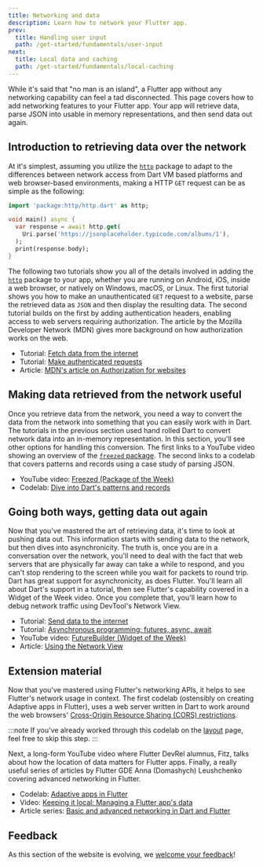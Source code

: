 ```yaml
---
title: Networking and data
description: Learn how to network your Flutter app.
prev:
  title: Handling user input
  path: /get-started/fundamentals/user-input
next:
  title: Local data and caching
  path: /get-started/fundamentals/local-caching
---
```


While it's said that "no man is an island",
a Flutter app without any networking capability
can feel a tad disconnected.
This page covers how to add networking features
to your Flutter app. Your app will retrieve data,
parse JSON into usable in memory representations,
and then send data out again.

## Introduction to retrieving data over the network

At it's simplest, assuming you utilize the [`http`][]
package to adapt to the differences between network access
from Dart VM based platforms and web browser-based environments,
making a HTTP `GET` request can be as simple as the following:

```dart
import 'package:http/http.dart' as http;

void main() async {
  var response = await http.get(
    Uri.parse('https://jsonplaceholder.typicode.com/albums/1'),
  );
  print(response.body);
}
```

The following two tutorials show you all of the details
involved in adding the [`http`][] package to your app,
whether you are running on Android,
iOS, inside a web browser, or natively on Windows,
macOS, or Linux. 
The first tutorial shows you how to make an
unauthenticated `GET` request to a website,
parse the retrieved data as `JSON` and then
display the resulting data. The second tutorial
builds on the first by adding authentication headers,
enabling access to web servers requiring authorization.
The article by the Mozilla Developer Network (MDN)
gives more background on how authorization works on the web.

* Tutorial: [Fetch data from the internet][]
* Tutorial: [Make authenticated requests][]
* Article: [MDN's article on Authorization for websites][]

## Making data retrieved from the network useful

Once you retrieve data from the network,
you need a way to convert the data from the network
into something that you can easily work with in Dart.
The tutorials in the previous section used hand rolled Dart
to convert network data into an in-memory representation. 
In this section,
you'll see other options for handling this conversion.
The first links to a YouTube video showing an overview
of the [`freezed` package][]. 
The second links to a codelab that covers patterns
and records using a case study of parsing JSON. 

* YouTube video: [Freezed (Package of the Week)][]
* Codelab: [Dive into Dart's patterns and records][]

## Going both ways, getting data out again

Now that you've mastered the art of retrieving data,
it's time to look at pushing data out.
This information starts with sending data to the network,
but then dives into asynchronicity. The truth is,
once you are in a conversation over the network,
you'll need to deal with the fact that web servers
that are physically far away can take a while to respond,
and you can't stop rendering to the screen
while you wait for packets to round trip.
Dart has great support for asynchronicity,
as does Flutter.
You'll learn all about Dart's support in a tutorial,
then see Flutter's capability covered in a
Widget of the Week video.
Once you complete that, you'll learn how to debug
network traffic using DevTool's Network View.

* Tutorial: [Send data to the internet][]
* Tutorial: [Asynchronous programming: futures, async, await][]
* YouTube video: [FutureBuilder (Widget of the Week)][]
* Article: [Using the Network View][]

## Extension material

Now that you've mastered using Flutter's networking APIs,
it helps to see Flutter's network usage in context.
The first codelab (ostensibly on creating Adaptive apps in Flutter),
uses a web server written in Dart to work around the web browsers'
[Cross-Origin Resource Sharing (CORS) restrictions][].

:::note
If you've already worked through this codelab
on the [layout][] page, feel free to skip this step.
:::

[layout]: /get-started/fundamentals/layout

Next, a long-form YouTube video where
Flutter DevRel alumnus, Fitz,
talks about how the location of data matters for Flutter apps.
Finally, a really useful series of articles by Flutter GDE
Anna (Domashych) Leushchenko covering advanced networking in Flutter.

* Codelab: [Adaptive apps in Flutter][]
* Video: [Keeping it local: Managing a Flutter app's data][]
* Article series: [Basic and advanced networking in Dart and Flutter][]


[Adaptive apps in Flutter]: {{site.codelabs}}/codelabs/flutter-adaptive-app
[Asynchronous programming: futures, async, await]: {{site.dart-site}}/codelabs/async-await
[Basic and advanced networking in Dart and Flutter]: {{site.medium}}/tide-engineering-team/basic-and-advanced-networking-in-dart-and-flutter-the-tide-way-part-0-introduction-33ac040a4a1c
[Cross-Origin Resource Sharing (CORS) restrictions]: https://developer.mozilla.org/en-US/docs/Web/HTTP/CORS
[Dive into Dart's patterns and records]: {{site.codelabs}}/codelabs/dart-patterns-records
[Fetch data from the internet]: /cookbook/networking/fetch-data
[Freezed (Package of the Week)]: {{site.youtube-site}}/watch?v=RaThk0fiphA
[`freezed` package]: {{site.pub-pkg}}/freezed
[FutureBuilder (Widget of the Week)]: {{site.youtube-site}}/watch?v=zEdw_1B7JHY
[`http`]: {{site.pub-pkg}}/http
[HTTP]: https://developer.mozilla.org/en-US/docs/Web/HTTP/Overview
[Keeping it local: Managing a Flutter app's data]: {{site.youtube-site}}/watch?v=uCbHxLA9t9E
[Make authenticated requests]: /cookbook/networking/authenticated-requests
[MDN's article on Authorization for websites]: https://developer.mozilla.org/en-US/docs/Web/HTTP/Headers/Authorization
[Using the Network View]: /tools/devtools/network
[Send data to the internet]: /cookbook/networking/send-data

## Feedback

As this section of the website is evolving,
we [welcome your feedback][]!

[welcome your feedback]: https://google.qualtrics.com/jfe/form/SV_6A9KxXR7XmMrNsy?page="networking"
